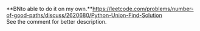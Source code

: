 **BNto able to do it on my own.**https://leetcode.com/problems/number-of-good-paths/discuss/2620680/Python-Union-Find-Solution
<br>
See the comment for better description.